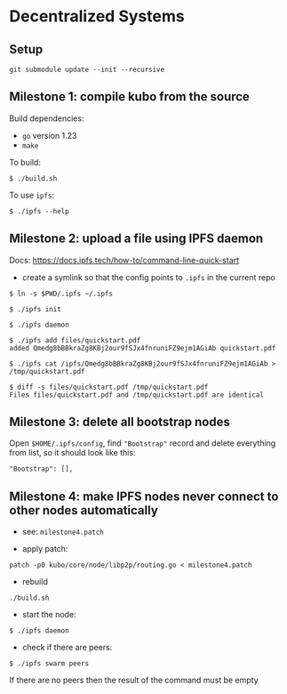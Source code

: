 # Decentralized Systems

## Setup

```
git submodule update --init --recursive
```


## Milestone 1: compile kubo from the source

Build dependencies:
- `go` version 1.23
- `make`

To build:
```
$ ./build.sh
```

To use `ipfs`:
```
$ ./ipfs --help
```


## Milestone 2: upload a file using IPFS daemon

Docs: https://docs.ipfs.tech/how-to/command-line-quick-start

- create a symlink so that the config points to `.ipfs` in the current repo
```
$ ln -s $PWD/.ipfs ~/.ipfs
```

```
$ ./ipfs init
```

```
$ ./ipfs daemon
```

```
$ ./ipfs add files/quickstart.pdf
added Qmedg8bBBkraZg8KBj2our9fSJx4fnruniFZ9ejm1AGiAb quickstart.pdf
```

```
$ ./ipfs cat /ipfs/Qmedg8bBBkraZg8KBj2our9fSJx4fnruniFZ9ejm1AGiAb > /tmp/quickstart.pdf
```

```
$ diff -s files/quickstart.pdf /tmp/quickstart.pdf
Files files/quickstart.pdf and /tmp/quickstart.pdf are identical
```

## Milestone 3: delete all bootstrap nodes

Open `$HOME/.ipfs/config`, find `"Bootstrap"` record and delete everything from
list, so it should look like this:
```
"Bootstrap": [],
```

## Milestone 4: make IPFS nodes never connect to other nodes automatically

- see: `milestone4.patch`

- apply patch:
```
patch -p0 kubo/core/node/libp2p/routing.go < milestone4.patch
```

- rebuild
```
./build.sh
```

- start the node:
```
$ ./ipfs daemon
```

- check if there are peers:
```
$ ./ipfs swarm peers
```

If there are no peers then the result of the command must be empty
